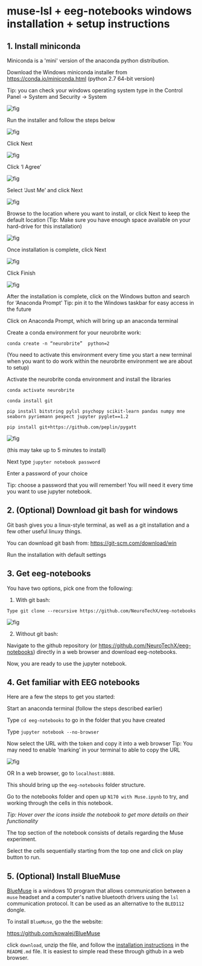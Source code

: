 # muse-lsl + eeg-notebooks windows installation + setup instructions


## 1. Install miniconda

Miniconda is a 'mini' version of the anaconda python distribution.

Download the Windows miniconda installer from https://conda.io/miniconda.html (python 2.7 64-bit version)

Tip: you can check your windows operating system type in the Control Panel → System and Security → System

![fig](/doc/figs/miniconda_install_fig.png)



Run the installer and follow the steps below


![fig](/doc/figs/miniconda_run_install_fig_1.png)


Click Next

![fig](/doc/figs/miniconda_run_install_fig_2.png)

Click ‘I Agree’ 

![fig](/doc/figs/miniconda_run_install_fig_3.png)


Select ‘Just Me’ and click Next

![fig](/doc/figs/miniconda_run_install_fig_4.png)

Browse to the location where you want to install, or click Next to keep the default location (Tip: Make sure you have enough space available on your hard-drive for this installation) 

![fig](/doc/figs/miniconda_run_install_fig_5.png)

Once installation is complete, click Next

![fig](/doc/figs/miniconda_run_install_fig_6.png)

Click Finish

![fig](/doc/figs/miniconda_run_install_fig_7.png)




After the installation is complete, click on the Windows button and search for ‘Anaconda Prompt’ 
Tip: pin it to the Windows taskbar for easy access in the future

Click on Anaconda Prompt, which will bring up an anaconda terminal 

Create a conda environment for your neurobrite work:


`conda create -n “neurobrite”  python=2`

(You need to activate this environment every time you start a new terminal when you want to do work within the neurobrite environment we are about to setup)  

Activate the neurobrite conda environment and install the libraries

`conda activate neurobrite`

`conda install git` 

`pip install bitstring pylsl psychopy scikit-learn pandas numpy mne seaborn
pyriemann pexpect jupyter pyglet==1.2`

`pip install git+https://github.com/peplin/pygatt`

![fig](/doc/figs/miniconda_run_install_fig_8.png)



(this may take up to 5 minutes to install)

Next type `jupyter notebook password`

Enter a password of your choice

Tip: choose a password that you will remember! You will need it every time you want to use jupyter notebook.



## 2. (Optional) Download git bash for windows

Git bash gives you a linux-style terminal, as well as a git installation and a few other useful linuxy things.

You can download git bash from: https://git-scm.com/download/win

Run the installation with default settings



## 3. Get eeg-notebooks

You have two options, pick one from the following:

1) With git bash:

`Type git clone --recursive https://github.com/NeuroTechX/eeg-notebooks`

![fig](/doc/figs/install_gitbash.png)


2) Without git bash:

Navigate to the github repository (or https://github.com/NeuroTechX/eeg-notebooks) directly in a web browser and download eeg-notebooks.

Now, you are ready to use the jupyter notebook.



## 4. Get familiar with EEG notebooks

Here are a few  the steps to get you started:

Start an anaconda terminal (follow the steps described earlier)

Type  `cd eeg-notebooks` to go in the folder that you have created

Type `jupyter notebook --no-browser`

Now select the URL with the token and copy it into a web browser 
Tip: You may need to enable ‘marking’ in your terminal to able to copy the URL

![fig](/doc/figs/mark_conda_terminal.png)


OR In a web browser, go to `localhost:8888`.

This should bring up the `eeg-notebooks` folder structure.

Go to the notebooks folder and open up `N170 with Muse.ipynb` to try, and working through the cells in this notebook.

*Tip: Hover over the icons inside the notebook to get more details on their functionality*

The top section of the notebook consists of details regarding the Muse experiment.

Select the cells sequentially starting from the top one and click on play button to run.


  
## 5. (Optional) Install BlueMuse

[BlueMuse](https://github.com/kowalej/BlueMuse) is a windows 10 program that allows communication between a `muse` headset and a computer's native bluetooth drivers using the `lsl` communication protocol. It can be used as an alternative to the `BLED112` dongle. 

To install `BlueMuse`, go the the website:

https://github.com/kowalej/BlueMuse

click `download`, unzip the file, and follow the [installation instructions](https://github.com/kowalej/BlueMuse#installation) in the `README.md` file. It is easiest to simple read these through github in a web browser. 











